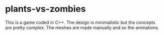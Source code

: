 # plants-vs-zombies
This is a game coded in C++. The design is minimalistic but the concepts are pretty complex. The meshes are made manually and so the animations. 


